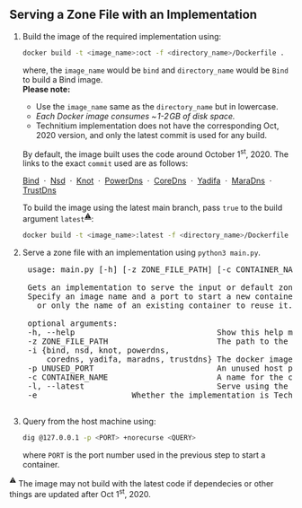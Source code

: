 ## Serving a Zone File with an Implementation

1. Build the image of the required implementation using:
    ```bash
    docker build -t <image_name>:oct -f <directory_name>/Dockerfile .
    ```
    where, the `image_name` would be `bind` and `directory_name` would be `Bind` to build a Bind image.<br>
    **Please note:**
    - Use the `image_name` same as the `directory_name` but in lowercase.
    - _Each Docker image consumes  ~&hairsp;1-2&hairsp;GB of disk space._
    - Technitium implementation does not have the corresponding Oct, 2020 version, and only the latest commit is used for any build.

    By default, the image built uses the code around October 1<sup>st</sup>, 2020. The links to the exact `commit` used are as follows:
    
    [Bind](https://gitlab.isc.org/isc-projects/bind9/-/tree/dbcf683c1a57f49876e329fca183cb39d20ca3a4) &nbsp;&middot;&nbsp;
    [Nsd](https://github.com/NLnetLabs/nsd/tree/4043a5ab7be7abaec969011e48e4d0d60a0056a6) &nbsp;&middot;&nbsp;
    [Knot](https://gitlab.nic.cz/knot/knot-dns/-/tree/563fcdd886b5d5c52bceeb8fda3c4bda59ece73e) &nbsp;&middot;&nbsp;
    [PowerDns](https://github.com/PowerDNS/pdns/tree/a03aaad7554483ee6efe72a81eda00a9d1a94fe5) &nbsp;&middot;&nbsp;
    [CoreDns](https://github.com/coredns/coredns/tree/6edc8fe7f6c2f57844c8ee7f7f5deef71085ebe8) &nbsp;&middot;&nbsp;
    [Yadifa](https://github.com/yadifa/yadifa/tree/dc5bed2fb8ec204af9b65eeb91934c2c85098cbb) &nbsp;&middot;&nbsp;
    [MaraDns](https://github.com/samboy/MaraDNS/tree/3ec477f227b2bf6947be8fbe8fd0ab73130227d0) &nbsp;&middot;&nbsp;
    [TrustDns](https://github.com/bluejekyll/trust-dns/tree/7d9b186121fb5cb331cf2ec6baa47846b83de8fc) 

    To build the image using the latest main branch, pass `true` to the build argument `latest`<sup>[:warning:](#note_1)</sup>:
    ```bash
    docker build -t <image_name>:latest -f <directory_name>/Dockerfile --build-arg latest=true .
    ```

2. Serve a zone file with an implementation using `python3 main.py`.

    <pre>
    usage: main.py [-h] [-z ZONE_FILE_PATH] [-c CONTAINER_NAME]  [-p UNUSED_PORT] [-i {bind, nsd, knot, powerdns, coredns, yadifa, maradns, trustdns}] [-l] [-e]

    Gets an implementation to serve the input or default zone file.
    Specify an image name and a port to start a new container (also container name if you want to assign a name)
      or only the name of an existing container to reuse it.

    optional arguments:
    -h, --help                              Show this help message and exit.
    -z ZONE_FILE_PATH                       The path to the zone file to be served. (default: <a href="db.campus.edu" title="default zone file">db.campus.edu</a>)
    -i {bind, nsd, knot, powerdns,
        coredns, yadifa, maradns, trustdns} The docker image name of the implementation to start a container.
    -p UNUSED_PORT                          An unused host port to map to port 53 of the container.
    -c CONTAINER_NAME                       A name for the container. (default: Random Docker generated name)
    -l, --latest                            Serve using the latest image tag.
    -e                    Whether the implementation is Technitium. (default: False)
    </pre>

3. Query from the host machine using:
    ```bash
    dig @127.0.0.1 -p <PORT> +norecurse <QUERY>
    ```
    where `PORT` is the port number used in the previous step to start a container.

<a name="note_1"><sup>:warning:</sup></a> The image may not build with the latest code if dependecies or other things are updated after Oct 1<sup>st</sup>, 2020.
